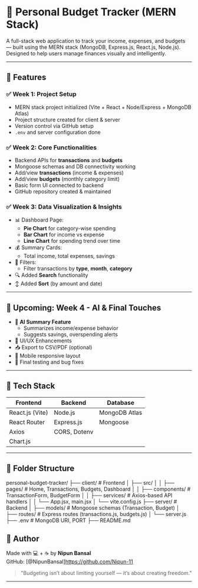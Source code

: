 # 💸 Personal Budget Tracker (MERN Stack)

A full-stack web application to track your income, expenses, and budgets — built using the MERN stack (MongoDB, Express.js, React.js, Node.js). Designed to help users manage finances visually and intelligently.

---

## 🚀 Features

### ✅ Week 1: Project Setup
- MERN stack project initialized (Vite + React + Node/Express + MongoDB Atlas)
- Project structure created for client & server
- Version control via GitHub setup
- `.env` and server configuration done

### ✅ Week 2: Core Functionalities
- Backend APIs for **transactions** and **budgets**
- Mongoose schemas and DB connectivity working
- Add/view **transactions** (income & expenses)
- Add/view **budgets** (monthly category limit)
- Basic form UI connected to backend
- GitHub repository created & maintained

### ✅ Week 3: Data Visualization & Insights
- 📊 Dashboard Page:
  - **Pie Chart** for category-wise spending
  - **Bar Chart** for income vs expense
  - **Line Chart** for spending trend over time
- 💰 Summary Cards:
  - Total income, total expenses, savings
- 📅 Filters:
  - Filter transactions by **type**, **month**, **category**
- 🔍 Added **Search** functionality
- ↕️ Added **Sort** (by amount and date)

---

## 🧠 Upcoming: Week 4 - AI & Final Touches
- 🤖 **AI Summary Feature**
  - Summarizes income/expense behavior
  - Suggests savings, overspending alerts
- 🎨 UI/UX Enhancements
- 📥 Export to CSV/PDF (optional)
- 📱 Mobile responsive layout
- 🧪 Final testing and bug fixes

---

## 🧰 Tech Stack

| Frontend         | Backend        | Database      |
|------------------|----------------|---------------|
| React.js (Vite)  | Node.js        | MongoDB Atlas |
| React Router     | Express.js     | Mongoose      |
| Axios            | CORS, Dotenv   |               |
| Chart.js         |                |               |

---

## 📁 Folder Structure
personal-budget-tracker/
├── client/ # Frontend
│ ├── src/
│ │ ├── pages/ # Home, Transactions, Budgets, Dashboard
│ │ ├── components/ # TransactionForm, BudgetForm
│ │ ├── services/ # Axios-based API handlers
│ │ └── App.jsx, main.jsx
│ └── vite.config.js
├── server/ # Backend
│ ├── models/ # Mongoose schemas (Transaction, Budget)
│ ├── routes/ # Express routes (transactions.js, budgets.js)
│ └── server.js
├── .env # MongoDB URI, PORT
├── README.md




## 👤 Author

Made with 💻 + ☕ by **Nipun Bansal**  
GitHub: [@NipunBansal]https://github.com/Nipun-11
> "Budgeting isn’t about limiting yourself — it’s about creating freedom."

---

